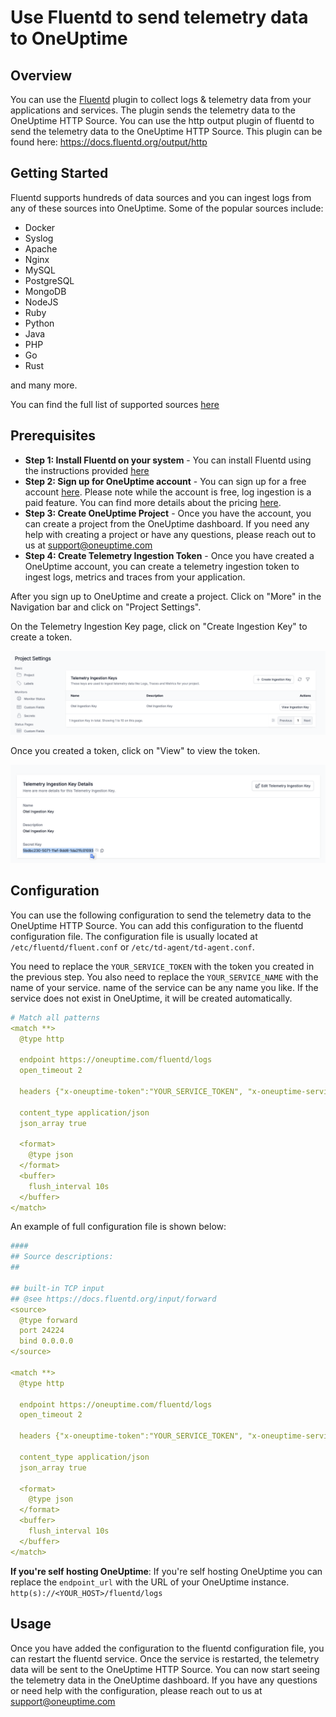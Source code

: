 # Use Fluentd to send telemetry data to OneUptime

## Overview

You can use the [Fluentd](https://www.fluentd.org/) plugin to collect logs & telemetry data from your applications and services. The plugin sends the telemetry data to the OneUptime HTTP Source. You can use the http output plugin of fluentd to send the telemetry data to the OneUptime HTTP Source. This plugin can be found here: https://docs.fluentd.org/output/http

## Getting Started

Fluentd supports hundreds of data sources and you can ingest logs from any of these sources into OneUptime. Some of the popular sources include:

- Docker
- Syslog
- Apache
- Nginx
- MySQL
- PostgreSQL
- MongoDB
- NodeJS
- Ruby
- Python
- Java
- PHP
- Go
- Rust 

and many more. 

You can find the full list of supported sources [here](https://www.fluentd.org/datasources)

## Prerequisites

- **Step 1: Install Fluentd on your system** - You can install Fluentd using the instructions provided [here](https://docs.fluentd.org/installation)
- **Step 2: Sign up for OneUptime account** -  You can sign up for a free account [here](https://oneuptime.com). Please note while the account is free, log ingestion is a paid feature. You can find more details about the pricing [here](https://oneuptime.com/pricing).
- **Step 3: Create OneUptime Project** - Once you have the account, you can create a project from the OneUptime dashboard. If you need any help with creating a project or have any questions, please reach out to us at support@oneuptime.com
- **Step 4: Create Telemetry Ingestion Token** - Once you have created a OneUptime account, you can create a telemetry ingestion token to ingest logs, metrics and traces from your application.

After you sign up to OneUptime and create a project. Click on "More" in the Navigation bar and click on "Project Settings".

On the Telemetry Ingestion Key page, click on "Create Ingestion Key" to create a token. 

![Create Service](/docs/static/images/TelemetryIngestionKeys.png)

Once you created a token, click on "View" to view the token.

![View Service](/docs/static/images/TelemetryIngestionKeyView.png)


## Configuration

You can use the following configuration to send the telemetry data to the OneUptime HTTP Source. You can add this configuration to the fluentd configuration file. The configuration file is usually located at `/etc/fluentd/fluent.conf` or `/etc/td-agent/td-agent.conf`. 

You  need to replace the `YOUR_SERVICE_TOKEN` with the token you created in the previous step. You also need to replace the `YOUR_SERVICE_NAME` with the name of your service. name of the service can be any name you like. If the service does not exist in OneUptime, it will be created automatically.

```yaml
# Match all patterns 
<match **>
  @type http

  endpoint https://oneuptime.com/fluentd/logs
  open_timeout 2

  headers {"x-oneuptime-token":"YOUR_SERVICE_TOKEN", "x-oneuptime-service-name":"YOUR_SERVICE_NAME"}

  content_type application/json
  json_array true

  <format>
    @type json
  </format>
  <buffer>
    flush_interval 10s
  </buffer>
</match>
```


An example of full configuration file is shown below:

```yaml
####
## Source descriptions:
##

## built-in TCP input
## @see https://docs.fluentd.org/input/forward
<source>
  @type forward
  port 24224
  bind 0.0.0.0
</source>

<match **>
  @type http

  endpoint https://oneuptime.com/fluentd/logs
  open_timeout 2

  headers {"x-oneuptime-token":"YOUR_SERVICE_TOKEN", "x-oneuptime-service-name":"YOUR_SERVICE_NAME"}

  content_type application/json
  json_array true

  <format>
    @type json
  </format>
  <buffer>
    flush_interval 10s
  </buffer>
</match>
```

**If you're self hosting OneUptime**: If you're self hosting OneUptime you can replace the `endpoint_url` with the URL of your OneUptime instance. `http(s)://<YOUR_HOST>/fluentd/logs`

## Usage

Once you have added the configuration to the fluentd configuration file, you can restart the fluentd service. Once the service is restarted, the telemetry data will be sent to the OneUptime HTTP Source. You can now start seeing the telemetry data in the OneUptime dashboard. If you have any questions or need help with the configuration, please reach out to us at support@oneuptime.com